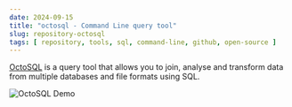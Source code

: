 ```yaml
---
date: 2024-09-15
title: "octosql - Command Line query tool"
slug: repository-octosql
tags: [ repository, tools, sql, command-line, github, open-source ]
---
```




[OctoSQL][1] is a query tool that allows you to join, analyse and transform data from multiple databases and file formats using SQL.

![OctoSQL Demo][2]



  [1]: https://github.com/cube2222/octosql
  [2]: https://raw.githubusercontent.com/cube2222/octosql/main/images/octosql-demo.gif
